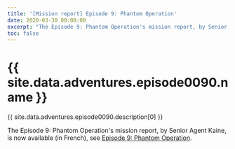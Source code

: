 ```yaml
---
title: '[Mission report] Episode 9: Phantom Operation'
date: 2020-03-30 00:00:00
excerpt: "The Episode 9: Phantom Operation's mission report, by Senior Agent Kaine, is now available (in French)"
toc: false
---
```


# {{ site.data.adventures.episode0090.name }}

{{ site.data.adventures.episode0090.description[0] }}

The Episode 9: Phantom Operation's mission report, by Senior Agent Kaine, is now available (in French), see [Episode 9: Phantom Operation](/game-content/adventures/episode0090).
